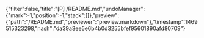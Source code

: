 {"filter":false,"title":"[P] /README.md","undoManager":{"mark":-1,"position":-1,"stack":[]},"preview":{"path":"/README.md","previewer":"preview.markdown"},"timestamp":1469515323298,"hash":"da39a3ee5e6b4b0d3255bfef95601890afd80709"}